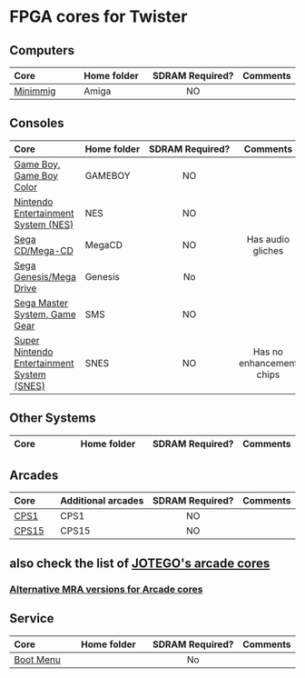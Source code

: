# FPGA cores for Twister

<!-- cores_list_start -->

## Computers
|Core<img width=293/>| Home&nbsp;folder<img width=67/>| SDRAM&nbsp;Required? | Comments |
|:---|:---|:---:|:---:|
[Minimmig](https://TwisterFPGA.com/coming_soon) |Amiga| NO | |

## Consoles
|Core<img width=293/>| Home&nbsp;folder<img width=67/>| SDRAM&nbsp;Required? | Comments |
|:---|:---|:---:|:---:|
| [Game Boy, Game Boy Color](https://TwisterFPGA.com/coming_soon) |GAMEBOY| NO | |
| [Nintendo Entertainment System (NES)](https://TwisterFPGA.com/coming_soon) |NES| NO | |
| [Sega CD/Mega-CD](https://TwisterFPGA.com/coming_soon) |MegaCD| NO | Has audio gliches |
| [Sega Genesis/Mega Drive](https://TwisterFPGA.com/coming_soon) |Genesis| No | |
| [Sega Master System, Game Gear](https://TwisterFPGA.com/coming_soon) |SMS| NO | |
| [Super Nintendo Entertainment System (SNES)](https://TwisterFPGA.com/coming_soon) |SNES| NO | Has no enhancement chips |

## Other Systems
|Core<img width=293/>| Home&nbsp;folder<img width=67/>| SDRAM&nbsp;Required? | Comments |
|:---|:---|:---:|:---:|
<!-- cores_list_end -->

<!-- arcade_list_start -->
## Arcades

|Core<img width=293/>| Additional&nbsp;arcades | SDRAM&nbsp;Required? | Comments |
|:---|:---|:---:|:---:|
 [CPS1](https://TwisterFPGA.com/coming_soon) |CPS1| NO | |
 [CPS15](https://TwisterFPGA.com/coming_soon) |CPS15| NO | |

<!-- arcade_list_end -->

## also check the list of [JOTEGO's arcade cores](https://github.com/jotego/jtbin/wiki)

### [Alternative MRA versions for Arcade cores](https://github.com/MiSTer-devel/MRA-Alternatives_MiSTer)

<!-- cores_list_start -->

## Service
|Core<img width=293/>| Home&nbsp;folder<img width=67/>| SDRAM&nbsp;Required? | Comments |
|:---|:---|:---:|:---:|
| [Boot Menu](https://TwisterFPGA.com/coming_soon) | | No | |

<!-- cores_list_end -->
